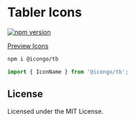 Tabler Icons
===

[![npm version](https://img.shields.io/npm/v/@icongo/tb.svg)](https://www.npmjs.com/package/@icongo/tb)

[Preview Icons](http://icongo.github.io/#/icons/tb)

```bash
npm i @icongo/tb
```

```jsx
import { IconName } from '@icongo/tb';
```

## License

Licensed under the MIT License.